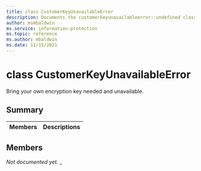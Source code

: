 ```yaml
---
title: class CustomerKeyUnavailableError 
description: Documents the customerkeyunavailableerror::undefined class of the Microsoft Information Protection (MIP) SDK.
author: msmbaldwin
ms.service: information-protection
ms.topic: reference
ms.author: mbaldwin
ms.date: 11/15/2021
---
```


# class CustomerKeyUnavailableError 
Bring your own encryption key needed and unavailable.
  
## Summary
 Members                        | Descriptions                                
--------------------------------|---------------------------------------------
  
## Members
_Not documented yet._
_
